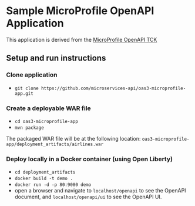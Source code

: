 # Sample MicroProfile OpenAPI Application

This application is derived from the [MicroProfile OpenAPI TCK](https://github.com/eclipse/microprofile-open-api/tree/master/tck)

## Setup and run instructions

### Clone application
*  `git clone https://github.com/microservices-api/oas3-microprofile-app.git`

### Create a deployable WAR file

*  `cd oas3-microprofile-app`
*  `mvn package`

The packaged WAR file will be at the following location: `oas3-microprofile-app/deployment_artifacts/airlines.war`

### Deploy locally in a Docker container (using Open Liberty)
* `cd deployment_artifacts`
* `docker build -t demo .`
* `docker run -d -p 80:9080 demo`
* open a browser and navigate to `localhost/openapi` to see the OpenAPI document, and `localhost/openapi/ui` to see the OpenAPI UI.
